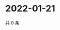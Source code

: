 # 2022-01-21

共 0 条

<!-- BEGIN WEIBO -->
<!-- 最后更新时间 Fri Jan 21 2022 12:12:27 GMT+0800 (China Standard Time) -->

<!-- END WEIBO -->
